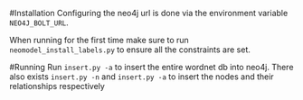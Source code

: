 #Installation
Configuring the neo4j url is done via the environment variable `NEO4J_BOLT_URL`.

When running for the first time make sure to run `neomodel_install_labels.py` to ensure all the 
constraints are set.

#Running
Run `insert.py -a` to insert the entire wordnet db into neo4j.
There also exists `insert.py -n` and `insert.py -a` to insert the nodes and their relationships 
respectively